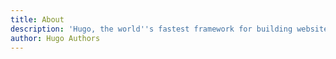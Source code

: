 ```yaml
---
title: About
description: 'Hugo, the world''s fastest framework for building websites'
author: Hugo Authors
---
```

